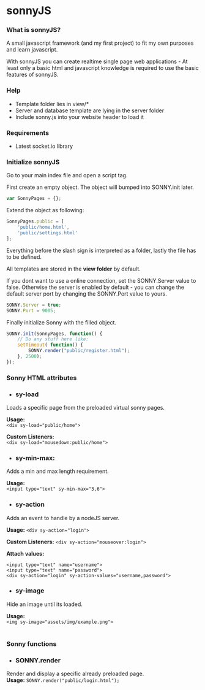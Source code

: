 # sonnyJS

### What is sonnyJS?

A small javascript framework (and my first project) to fit my own purposes and learn javascript.<br/>

With sonnyJS you can create realtime single page web applications - At least only a basic html and javascript knowledge is required to use the basic features of sonnyJS.

### Help

 * Template folder lies in view/*
 * Server and database template are lying in the server folder
 * Include sonny.js into your website header to load it
 
### Requirements

 * Latest socket.io library

### Initialize sonnyJS

Go to your main index file and open a script tag.

First create an empty object. The object will bumped into SONNY.init later.

```javascript
var SonnyPages = {};
```
Extend the object as following:
```javascript
SonnyPages.public = [
	'public/home.html',
	'public/settings.html'
];
```
Everything before the slash sign is interpreted as a folder, lastly the file has to be defined.<br/>

All templates are stored in the <b>view folder</b> by default.

If you dont want to use a online connection, set the SONNY.Server value to false.
Otherwise the server is enabled by default - you can change the default server port by changing the SONNY.Port value to yours.

```javascript
SONNY.Server = true;	
SONNY.Port = 9005;
```

Finally initialize Sonny with the filled object.
```javascript
SONNY.init(SonnyPages, function() {
	// Do any stuff here like:
	setTimeout( function() {
    	SONNY.render("public/register.html");
    }, 2500);
});
```

### Sonny HTML attributes
 * ### sy-load
 Loads a specific page from the preloaded virtual sonny pages.<br/>
 
 <b>Usage:</b> <br/>
 ```<div sy-load="public/home">```<br/>
 
 <b>Custom Listeners:</b><br/> ```<div sy-load="mousedown:public/home">```<br/>
 * ### sy-min-max:
 Adds a min and max length requirement.<br/>
 
 <b>Usage:</b> <br/>```<input type="text" sy-min-max="3,6">```<br/>
 * ### sy-action
 Adds an event to handle by a nodeJS server.<br/>
 
 <b>Usage:</b> ```<div sy-action="login">```<br/>
 
 <b>Custom Listeners:</b> ```<div sy-action="mouseover:login">```<br/>
 
 <b>Attach values:</b>
 ```
 <input type="text" name="username">
 <input type="text" name="password">
 <div sy-action="login" sy-action-values="username,password">
 ```
 * ### sy-image
  Hide an image until its loaded.<br/>
  
   <b>Usage:</b> <br/>
 ```<img sy-image="assets/img/example.png">```<br/><br/>
 
 
### Sonny functions
 * ### SONNY.render
 Render and display a specific already preloaded page.<br/>
<b>Usage:</b>
```SONNY.render("public/login.html");```
